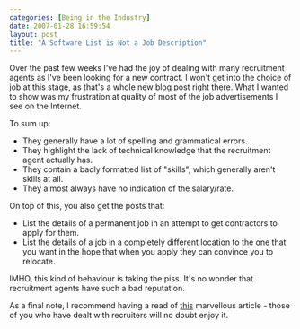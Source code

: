 ```yaml
---
categories: [Being in the Industry]
date: 2007-01-28 16:59:54
layout: post
title: "A Software List is Not a Job Description"
---
```

Over the past few weeks I've had the joy of dealing with many recruitment agents as I've been looking for a new contract.  I won't get into the choice of job at this stage, as that's a whole new blog post right there.  What I wanted to show was my frustration at quality of most of the job advertisements I see on the Internet.

To sum up:<ul><li>They generally have a lot of spelling and grammatical errors.</li><li>They highlight the lack of technical knowledge that the recruitment agent actually has.</li><li>They contain a badly formatted list of "skills", which generally aren't skills at all.</li><li>They almost always have no indication of the salary/rate.</li></ul>On top of this, you also get the posts that:<ul><li>List the details of a permanent job in an attempt to get contractors to apply for them.</li><li>List the details of a job in a completely different location to the one that you want in the hope that when you apply they can convince you to relocate.</li></ul>IMHO, this kind of behaviour is taking the piss. It's no wonder that recruitment agents have such a bad reputation.

As a final note, I recommend having a read of <a href="http://www-personal.umich.edu/~mrwizard/web/job.html" title="v" target="_blank">this</a> marvellous article - those of you who have dealt with recruiters will no doubt enjoy it.
